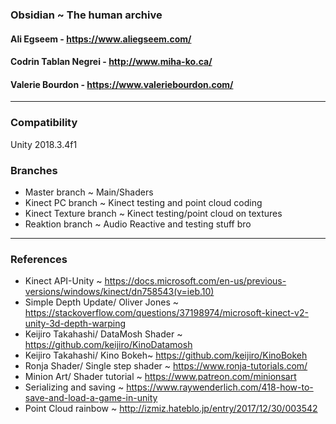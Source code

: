 ### Obsidian ~ The human archive

#### Ali Egseem - https://www.aliegseem.com/
#### Codrin Tablan Negrei - http://www.miha-ko.ca/
#### Valerie Bourdon - https://www.valeriebourdon.com/
---

### Compatibility

Unity 2018.3.4f1

### Branches

- Master branch ~ Main/Shaders
- Kinect PC branch ~ Kinect testing and point cloud coding
- Kinect Texture branch ~ Kinect testing/point cloud on textures
- Reaktion branch ~ Audio Reactive and testing stuff bro

---

### References

- Kinect API-Unity ~ https://docs.microsoft.com/en-us/previous-versions/windows/kinect/dn758543(v=ieb.10)
- Simple Depth Update/ Oliver Jones ~ https://stackoverflow.com/questions/37198974/microsoft-kinect-v2-unity-3d-depth-warping
- Keijiro Takahashi/ DataMosh Shader ~ https://github.com/keijiro/KinoDatamosh
- Keijiro Takahashi/ Kino Bokeh~ https://github.com/keijiro/KinoBokeh
- Ronja Shader/ Single step shader ~ https://www.ronja-tutorials.com/
- Minion Art/ Shader tutorial ~ https://www.patreon.com/minionsart
- Serializing and saving ~ https://www.raywenderlich.com/418-how-to-save-and-load-a-game-in-unity 
- Point Cloud rainbow ~ http://izmiz.hateblo.jp/entry/2017/12/30/003542